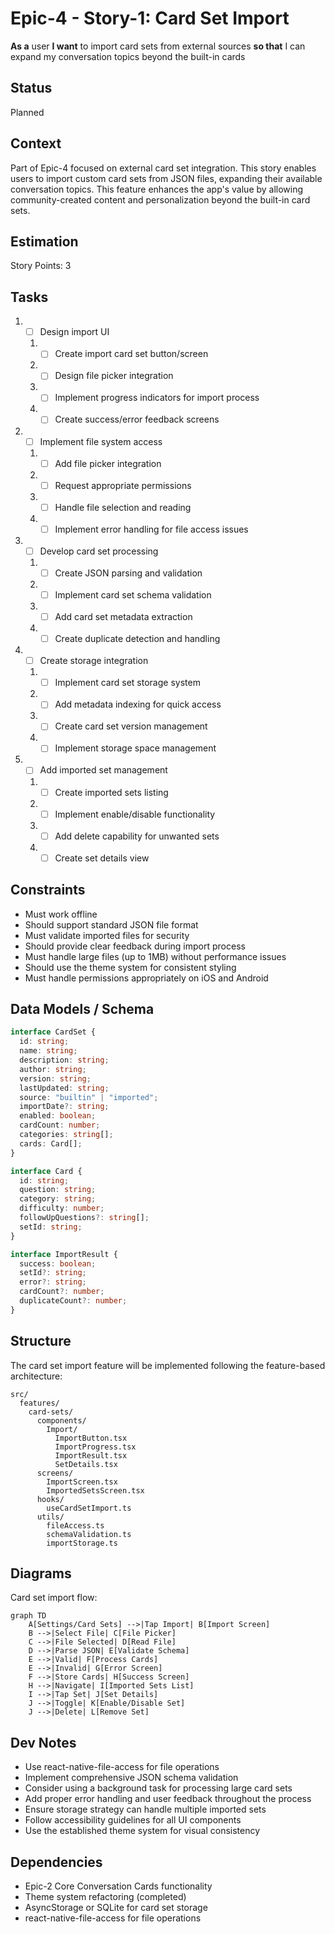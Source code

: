 # Epic-4 - Story-1: Card Set Import

**As a** user
**I want** to import card sets from external sources
**so that** I can expand my conversation topics beyond the built-in cards

## Status

Planned

## Context

Part of Epic-4 focused on external card set integration. This story enables users to import custom card sets from JSON files, expanding their available conversation topics. This feature enhances the app's value by allowing community-created content and personalization beyond the built-in card sets.

## Estimation

Story Points: 3

## Tasks

1. - [ ] Design import UI
   1. - [ ] Create import card set button/screen
   2. - [ ] Design file picker integration
   3. - [ ] Implement progress indicators for import process
   4. - [ ] Create success/error feedback screens
2. - [ ] Implement file system access
   1. - [ ] Add file picker integration
   2. - [ ] Request appropriate permissions
   3. - [ ] Handle file selection and reading
   4. - [ ] Implement error handling for file access issues
3. - [ ] Develop card set processing
   1. - [ ] Create JSON parsing and validation
   2. - [ ] Implement card set schema validation
   3. - [ ] Add card set metadata extraction
   4. - [ ] Create duplicate detection and handling
4. - [ ] Create storage integration
   1. - [ ] Implement card set storage system
   2. - [ ] Add metadata indexing for quick access
   3. - [ ] Create card set version management
   4. - [ ] Implement storage space management
5. - [ ] Add imported set management
   1. - [ ] Create imported sets listing
   2. - [ ] Implement enable/disable functionality
   3. - [ ] Add delete capability for unwanted sets
   4. - [ ] Create set details view

## Constraints

- Must work offline
- Should support standard JSON file format
- Must validate imported files for security
- Should provide clear feedback during import process
- Must handle large files (up to 1MB) without performance issues
- Should use the theme system for consistent styling
- Must handle permissions appropriately on iOS and Android

## Data Models / Schema

```typescript
interface CardSet {
  id: string;
  name: string;
  description: string;
  author: string;
  version: string;
  lastUpdated: string;
  source: "builtin" | "imported";
  importDate?: string;
  enabled: boolean;
  cardCount: number;
  categories: string[];
  cards: Card[];
}

interface Card {
  id: string;
  question: string;
  category: string;
  difficulty: number;
  followUpQuestions?: string[];
  setId: string;
}

interface ImportResult {
  success: boolean;
  setId?: string;
  error?: string;
  cardCount?: number;
  duplicateCount?: number;
}
```

## Structure

The card set import feature will be implemented following the feature-based architecture:

```
src/
  features/
    card-sets/
      components/
        Import/
          ImportButton.tsx
          ImportProgress.tsx
          ImportResult.tsx
          SetDetails.tsx
      screens/
        ImportScreen.tsx
        ImportedSetsScreen.tsx
      hooks/
        useCardSetImport.ts
      utils/
        fileAccess.ts
        schemaValidation.ts
        importStorage.ts
```

## Diagrams

Card set import flow:

```mermaid
graph TD
    A[Settings/Card Sets] -->|Tap Import| B[Import Screen]
    B -->|Select File| C[File Picker]
    C -->|File Selected| D[Read File]
    D -->|Parse JSON| E[Validate Schema]
    E -->|Valid| F[Process Cards]
    E -->|Invalid| G[Error Screen]
    F -->|Store Cards| H[Success Screen]
    H -->|Navigate| I[Imported Sets List]
    I -->|Tap Set| J[Set Details]
    J -->|Toggle| K[Enable/Disable Set]
    J -->|Delete| L[Remove Set]
```

## Dev Notes

- Use react-native-file-access for file operations
- Implement comprehensive JSON schema validation
- Consider using a background task for processing large card sets
- Add proper error handling and user feedback throughout the process
- Ensure storage strategy can handle multiple imported sets
- Follow accessibility guidelines for all UI components
- Use the established theme system for visual consistency

## Dependencies

- Epic-2 Core Conversation Cards functionality
- Theme system refactoring (completed)
- AsyncStorage or SQLite for card set storage
- react-native-file-access for file operations
